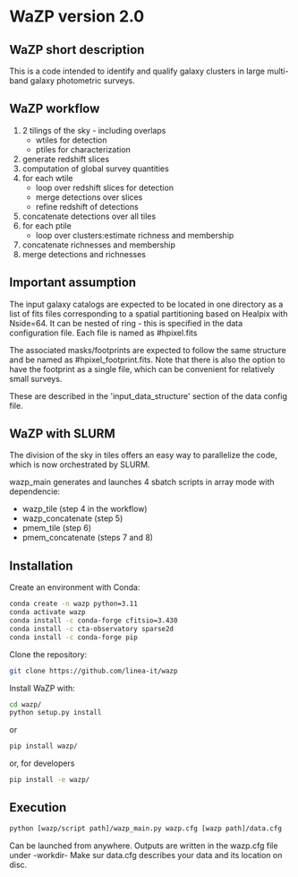 # WaZP version 2.0

## WaZP short description

This is a code intended to identify and qualify galaxy clusters in large multi-band galaxy photometric surveys. 


## WaZP workflow 

1. 2 tilings of the sky - including overlaps
   * wtiles for detection
   * ptiles for characterization
2. generate redshift slices 
3. computation of global survey quantities
4. for each wtile 
   * loop over redshift slices for detection
   * merge detections over slices 
   * refine redshift of detections
5. concatenate detections over all tiles 
6. for each ptile
   * loop over clusters:estimate richness and membership
7. concatenate richnesses and membership
8. merge detections and richnesses 

## Important assumption

The input galaxy catalogs are expected to be located in one directory as
a list of fits files
corresponding to a spatial partitioning based on Healpix with Nside=64. 
It can be nested of ring - this is specified in the data configuration file.
Each file is named as #hpixel.fits

The associated masks/footprints are expected to follow the same structure
and be named as #hpixel_footprint.fits. Note that there is also the option
to have the footprint as a single file, which can be convenient for relatively
small surveys. 

These are described in the 'input_data_structure' section of the data config
file. 

## WaZP with SLURM

The division of the sky in tiles offers an easy way to parallelize the code, which is now orchestrated by SLURM.

wazp_main generates and launches 4 sbatch scripts in array mode with dependencie:
   * wazp_tile (step 4 in the workflow)
   * wazp_concatenate (step 5)
   * pmem_tile (step 6)
   * pmem_concatenate (steps 7 and 8)


## Installation 

Create an environment with Conda:
```bash
conda create -n wazp python=3.11
conda activate wazp
conda install -c conda-forge cfitsio=3.430
conda install -c cta-observatory sparse2d
conda install -c conda-forge pip
```

Clone the repository:
```bash
git clone https://github.com/linea-it/wazp
```

Install WaZP with:
```bash
cd wazp/
python setup.py install
```

or

```bash
pip install wazp/
```

or, for developers

```bash
pip install -e wazp/
```


## Execution
```bash
python [wazp/script path]/wazp_main.py wazp.cfg [wazp path]/data.cfg
```
Can be launched from anywhere.
Outputs are written in the wazp.cfg file under -workdir-
Make sur data.cfg describes your data and its location on disc. 



